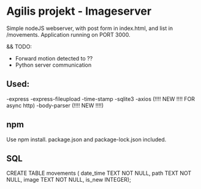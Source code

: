 # Agilis projekt - Imageserver

Simple nodeJS webserver, with post form in index.html, and list in /movements.
Application running on PORT 3000.

&& TODO:
- Forward motion detected to ??
- Python server communication
## Used:

-express
-express-fileupload
-time-stamp
-sqlite3
-axios (!!!! NEW !!!! FOR async http)
-body-parser (!!!! NEW !!!!)

## npm

Use npm install.
package.json and package-lock.json included.

## SQL
CREATE TABLE movements ( date_time TEXT NOT NULL,
path TEXT NOT NULL,
image TEXT NOT NULL,
is_new INTEGER);